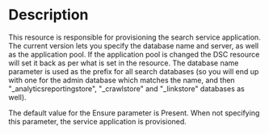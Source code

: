 # Description

This resource is responsible for provisioning the search service application.
The current version lets you specify the database name and server, as well as
the application pool. If the application pool is changed the DSC resource will
set it back as per what is set in the resource. The database name parameter is
used as the prefix for all search databases (so you will end up with one for
the admin database which matches the name, and then
"_analyticsreportingstore", "_crawlstore" and "_linkstore" databases as well).

The default value for the Ensure parameter is Present. When not specifying this
parameter, the service application is provisioned.
